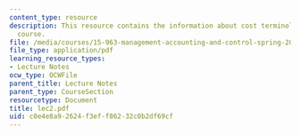 ```yaml
---
content_type: resource
description: This resource contains the information about cost terminology in this
  course.
file: /media/courses/15-963-management-accounting-and-control-spring-2007/c0e4e8a92624f3eff86232c0b2df69cf_lec2.pdf
file_type: application/pdf
learning_resource_types:
- Lecture Notes
ocw_type: OCWFile
parent_title: Lecture Notes
parent_type: CourseSection
resourcetype: Document
title: lec2.pdf
uid: c0e4e8a9-2624-f3ef-f862-32c0b2df69cf
---
```

